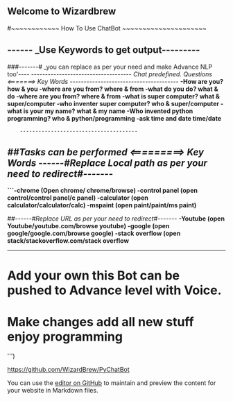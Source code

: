 ## Welcome to Wizardbrew

#~~~~~~~~~~~~ How To Use ChatBot ~~~~~~~~~~~~~~~~~~~~~
##    ------ _Use Keywords to get output---------
###-------# _you can replace as per your need and make Advance NLP too'----
        ------------------------------------
_Chat predefined._
    _Questions       <=======>  Key Words_
    ---------------------------------------
**-How are you?                    how & you
-where are you from?             where & from
-what do you do?                 what & do
-where are you from?             where & from
-what is super computer?         what & super/computer
-who inventer super computer?    who & super/computer
-what is your my name?               what & my name
-Who invented python programming?    who & python/programming
-ask time and date                   time/date**

        --------------------------------------
_##Tasks can be performed <=========> Key Words_
_------#Replace Local path as per your need to redirect#-------_
----------------------------------------------------
**```-chrome              (Open chrome/ chrome/browse)
-control panel       (open control/control panel/c panel)
-calculator          (open calculator/calculator/calc)
-mspaint             (open paint/paint/ms paint)**
 
_##------#Replace URL as per your need to redirect#-------_
**-Youtube             (open Youtube/youtube.com/browse youtube)
-google              (open google/google.com/browse google)
-stack overflow      (open stack/stackoverflow.com/stack overflow**
 
------------------------------------------------------------------
# Add your own this Bot can be pushed to Advance level with Voice.
# Make changes add all new stuff enjoy programming
''')

https://github.com/WizardBrew/PyChatBot

You can use the [editor on GitHub](https://github.com/WizardBrew/PyChatBot/edit/gh-pages/index.md) to maintain and preview the content for your website in Markdown files.
